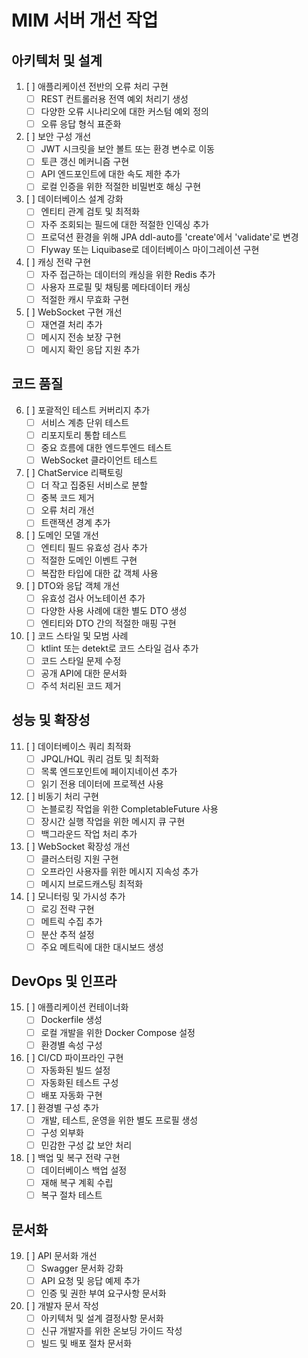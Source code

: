 # MIM 서버 개선 작업

## 아키텍처 및 설계

1. [ ] 애플리케이션 전반의 오류 처리 구현
    - [ ] REST 컨트롤러용 전역 예외 처리기 생성
    - [ ] 다양한 오류 시나리오에 대한 커스텀 예외 정의
    - [ ] 오류 응답 형식 표준화

2. [ ] 보안 구성 개선
    - [ ] JWT 시크릿을 보안 볼트 또는 환경 변수로 이동
    - [ ] 토큰 갱신 메커니즘 구현
    - [ ] API 엔드포인트에 대한 속도 제한 추가
    - [ ] 로컬 인증을 위한 적절한 비밀번호 해싱 구현

3. [ ] 데이터베이스 설계 강화
    - [ ] 엔티티 관계 검토 및 최적화
    - [ ] 자주 조회되는 필드에 대한 적절한 인덱싱 추가
    - [ ] 프로덕션 환경을 위해 JPA ddl-auto를 'create'에서 'validate'로 변경
    - [ ] Flyway 또는 Liquibase로 데이터베이스 마이그레이션 구현

4. [ ] 캐싱 전략 구현
    - [ ] 자주 접근하는 데이터의 캐싱을 위한 Redis 추가
    - [ ] 사용자 프로필 및 채팅룸 메타데이터 캐싱
    - [ ] 적절한 캐시 무효화 구현

5. [ ] WebSocket 구현 개선
    - [ ] 재연결 처리 추가
    - [ ] 메시지 전송 보장 구현
    - [ ] 메시지 확인 응답 지원 추가

## 코드 품질

6. [ ] 포괄적인 테스트 커버리지 추가
    - [ ] 서비스 계층 단위 테스트
    - [ ] 리포지토리 통합 테스트
    - [ ] 중요 흐름에 대한 엔드투엔드 테스트
    - [ ] WebSocket 클라이언트 테스트

7. [ ] ChatService 리팩토링
    - [ ] 더 작고 집중된 서비스로 분할
    - [ ] 중복 코드 제거
    - [ ] 오류 처리 개선
    - [ ] 트랜잭션 경계 추가

8. [ ] 도메인 모델 개선
    - [ ] 엔티티 필드 유효성 검사 추가
    - [ ] 적절한 도메인 이벤트 구현
    - [ ] 복잡한 타입에 대한 값 객체 사용

9. [ ] DTO와 응답 객체 개선
    - [ ] 유효성 검사 어노테이션 추가
    - [ ] 다양한 사용 사례에 대한 별도 DTO 생성
    - [ ] 엔티티와 DTO 간의 적절한 매핑 구현

10. [ ] 코드 스타일 및 모범 사례
    - [ ] ktlint 또는 detekt로 코드 스타일 검사 추가
    - [ ] 코드 스타일 문제 수정
    - [ ] 공개 API에 대한 문서화
    - [ ] 주석 처리된 코드 제거

## 성능 및 확장성

11. [ ] 데이터베이스 쿼리 최적화
    - [ ] JPQL/HQL 쿼리 검토 및 최적화
    - [ ] 목록 엔드포인트에 페이지네이션 추가
    - [ ] 읽기 전용 데이터에 프로젝션 사용

12. [ ] 비동기 처리 구현
    - [ ] 논블로킹 작업을 위한 CompletableFuture 사용
    - [ ] 장시간 실행 작업을 위한 메시지 큐 구현
    - [ ] 백그라운드 작업 처리 추가

13. [ ] WebSocket 확장성 개선
    - [ ] 클러스터링 지원 구현
    - [ ] 오프라인 사용자를 위한 메시지 지속성 추가
    - [ ] 메시지 브로드캐스팅 최적화

14. [ ] 모니터링 및 가시성 추가
    - [ ] 로깅 전략 구현
    - [ ] 메트릭 수집 추가
    - [ ] 분산 추적 설정
    - [ ] 주요 메트릭에 대한 대시보드 생성

## DevOps 및 인프라

15. [ ] 애플리케이션 컨테이너화
    - [ ] Dockerfile 생성
    - [ ] 로컬 개발을 위한 Docker Compose 설정
    - [ ] 환경별 속성 구성

16. [ ] CI/CD 파이프라인 구현
    - [ ] 자동화된 빌드 설정
    - [ ] 자동화된 테스트 구성
    - [ ] 배포 자동화 구현

17. [ ] 환경별 구성 추가
    - [ ] 개발, 테스트, 운영을 위한 별도 프로필 생성
    - [ ] 구성 외부화
    - [ ] 민감한 구성 값 보안 처리

18. [ ] 백업 및 복구 전략 구현
    - [ ] 데이터베이스 백업 설정
    - [ ] 재해 복구 계획 수립
    - [ ] 복구 절차 테스트

## 문서화

19. [ ] API 문서화 개선
    - [ ] Swagger 문서화 강화
    - [ ] API 요청 및 응답 예제 추가
    - [ ] 인증 및 권한 부여 요구사항 문서화

20. [ ] 개발자 문서 작성
    - [ ] 아키텍처 및 설계 결정사항 문서화
    - [ ] 신규 개발자를 위한 온보딩 가이드 작성
    - [ ] 빌드 및 배포 절차 문서화
